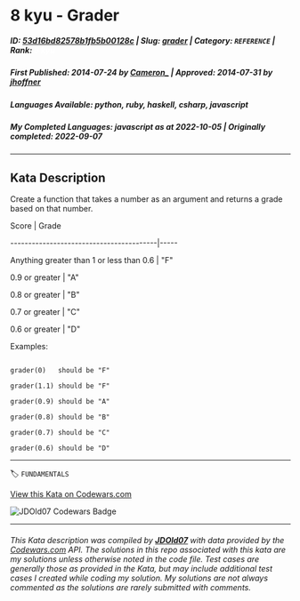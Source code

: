 # 8 kyu - Grader

##### **ID**: [53d16bd82578b1fb5b00128c](https://www.codewars.com/kata/53d16bd82578b1fb5b00128c) | **Slug**: [grader](https://www.codewars.com/kata/53d16bd82578b1fb5b00128c) | **Category**: `REFERENCE` | **Rank**: <span style="color:white">8 kyu</span>

##### **First Published**: 2014-07-24 ***by*** [Cameron_](https://www.codewars.com/users/Cameron_) | **Approved**: 2014-07-31 ***by*** [jhoffner](https://www.codewars.com/users/jhoffner)

##### **Languages Available**: python, ruby, haskell, csharp, javascript

##### **My Completed Languages**: javascript ***as at*** 2022-10-05 | **Originally completed**: 2022-09-07

---

## Kata Description


Create a function that takes a number as an argument and returns a grade based on that number.



Score                                    | Grade

-----------------------------------------|-----

Anything greater than 1 or less than 0.6 | "F"

0.9 or greater                           | "A"

0.8 or greater                           | "B"

0.7 or greater                           | "C"

0.6 or greater                           | "D"



Examples:

```

grader(0)   should be "F"

grader(1.1) should be "F"

grader(0.9) should be "A"

grader(0.8) should be "B"

grader(0.7) should be "C"

grader(0.6) should be "D"

```

---


🏷 `FUNDAMENTALS`


[View this Kata on Codewars.com](https://www.codewars.com/kata/53d16bd82578b1fb5b00128c)

![](https://www.codewars.com/users/jdold07/badges/large "JDOld07 Codewars Badge")

---

###### *This Kata description was compiled by [**JDOld07**](https://tpstech.dev) with data provided by the [Codewars.com](https://www.codewars.com) API.  The solutions in this repo associated with this kata are my solutions unless otherwise noted in the code file.  Test cases are generally those as provided in the Kata, but may include additional test cases I created while coding my solution.  My solutions are not always commented as the solutions are rarely submitted with comments.*
